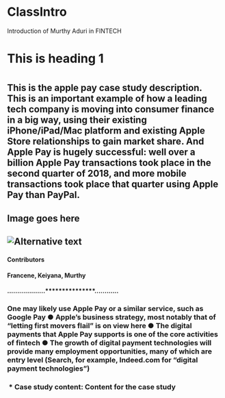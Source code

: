 # ClassIntro
Introduction of Murthy Aduri in FINTECH
<h1> This is heading 1<h1>
  
  <h2> This is the apple pay case study description. This is an important example of how a leading tech company is moving into consumer finance in a big
way, using their existing iPhone/iPad/Mac platform and existing Apple Store relationships to gain market
share. And Apple Pay is hugely successful: well over a billion Apple Pay transactions took place in the
second quarter of 2018, and more mobile transactions took place that quarter using Apple Pay than
PayPal.
  
  
<h2>Image goes here<h2>
  
![Alternative text](https://www.dcecu.org/assets/images/apple-pay-mark-web.jpg)

<h4>Contributors<h4>Francene, Keiyana, Murthy<h4>
  <h4>...................***************............<h4>
  
  <h3> One may likely use Apple Pay or a similar service, such as Google Pay
● Apple’s business strategy, most notably that of “letting first movers flail” is on view here
● The digital payments that Apple Pay supports is one of the core activities of fintech
● The growth of digital payment technologies will provide many employment opportunities, many
of which are entry level (Search, for example, Indeed.com for “digital payment technologies”)<h3>
  
 
​
    * **Case study content:** Content for the case study
